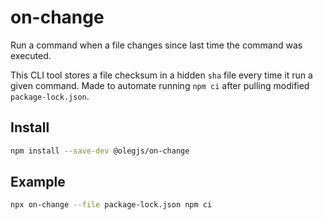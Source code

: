 # on-change

Run a command when a file changes since last time the command was executed.

This CLI tool stores a file checksum in a hidden `sha` file every time it run a
given command. Made to automate running `npm ci` after pulling modified
`package-lock.json`.

## Install

```sh
npm install --save-dev @olegjs/on-change
```

## Example

```sh
npx on-change --file package-lock.json npm ci
```
